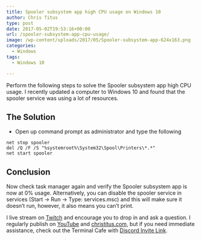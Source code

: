 ```yaml
---
title: Spooler subsystem app high CPU usage on Windows 10
author: Chris Titus
type: post
date: 2017-05-02T19:53:16+00:00
url: /spooler-subsystem-app-cpu-usage/
image: /wp-content/uploads/2017/05/Spooler-subsystem-app-624x163.png
categories:
  - Windows
tags:
  - Windows 10

---
```

Perform the following steps to solve the Spooler subsystem app high CPU usage. I recently updated a computer to Windows 10 and found that the spooler service was using a lot of resources.<!--more-->

## The Solution

  * Open up command prompt as administrator and type the following

```
net stop spooler
del /Q /F /S "%systemroot%\System32\Spool\Printers\*.*"
net start spooler
```

## Conclusion

Now check task manager again and verify the Spooler subsystem app is now at 0% usage. Alternatively, you can disable the spooler service in services (Start -> Run -> Type: services.msc) and this will make sure it doesn&#8217;t run, however, it also means you can&#8217;t print.

I live stream on [Twitch][1] and encourage you to drop in and ask a question. I regularly publish on [YouTube][2] and [christitus.com][3], but if you need immediate assistance, check out the Terminal Cafe with [Discord Invite Link][4].

 [1]: https://twitch.tv/christitustech
 [2]: https://www.youtube.com/c/ChrisTitusTech
 [3]: https://www.christitus.com/
 [4]: https://www.christitus.com/discord
